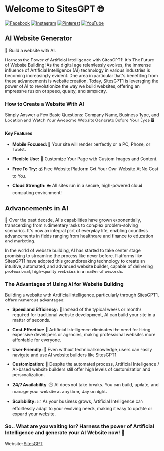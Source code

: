 # Welcome to SitesGPT 🌐

[![Facebook](https://img.shields.io/badge/Facebook-Like-blue?style=for-the-badge&logo=facebook)](https://www.facebook.com/SitesGPT/)
[![Instagram](https://img.shields.io/badge/Instagram-Follow-E4405F?style=for-the-badge&logo=instagram&logoColor=white)](https://www.instagram.com/sitesgpt/)
[![Pinterest](https://img.shields.io/badge/Pinterest-Follow-red?style=for-the-badge&logo=pinterest)](https://in.pinterest.com/SitesGPT/)
[![YouTube](https://img.shields.io/badge/YouTube-Subscribe-red?style=for-the-badge&logo=youtube)](https://www.youtube.com/@sitesgpt)

## AI Website Generator

🚀 Build a website with AI.

Harness the Power of Artificial Intelligence with SitesGPT1! It's The Future of Website Building!
As the digital age relentlessly evolves, the immense influence of Artificial Intelligence (AI) technology in various industries is becoming increasingly evident. One area in particular that's benefiting from these advancements is website creation. Today, SitesGPT1 is leveraging the power of AI to revolutionize the way we build websites, offering an impressive fusion of speed, quality, and simplicity.

### How to Create a Website With AI

Simply Answer a Few Basic Questions: Company Name, Business Type, and Location and Watch Your Awesome Website Generate Before Your Eyes 🖥️

#### Key Features

- **Mobile Focused:** 📱 Your site will render perfectly on a PC, Phone, or Tablet.
  
- **Flexible Use:** 💪 Customize Your Page with Custom Images and Content.
  
- **Free To Try:** 💰 Free Website Platform Get Your Own Website At No Cost to You.
  
- **Cloud Strength:** ☁️ All sites run in a secure, high-powered cloud computing environment!

## Advancements in AI

🧠 Over the past decade, AI's capabilities have grown exponentially, transcending from rudimentary tasks to complex problem-solving scenarios. It's now an integral part of everyday life, enabling countless advancements in fields ranging from healthcare and finance to education and marketing.

In the world of website building, AI has started to take center stage, promising to streamline the process like never before. Platforms like SitesGPT1 have adopted this groundbreaking technology to create an intuitive, automated, and advanced website builder, capable of delivering professional, high-quality websites in a matter of seconds.

### The Advantages of Using AI for Website Building

Building a website with Artificial Intelligence, particularly through SitesGPT1, offers numerous advantages:

- **Speed and Efficiency:** 🚀 Instead of the typical weeks or months required for traditional website development, AI can build your site in a matter of seconds.
  
- **Cost-Effective:** 💸 Artificial Intelligence eliminates the need for hiring expensive developers or agencies, making professional websites more affordable for everyone.
  
- **User-Friendly:** 🤖 Even without technical knowledge, users can easily navigate and use AI website builders like SitesGPT1.
  
- **Customization:** 🎨 Despite the automated process, Artificial Intelligence / AI-based website builders still offer high levels of customization and personalization.
  
- **24/7 Availability:** 🕒 AI does not take breaks. You can build, update, and manage your website at any time, day or night.
  
- **Scalability:** 📈 As your business grows, Artificial Intelligence can effortlessly adapt to your evolving needs, making it easy to update or expand your website.

### So.. What are you waiting for? Harness the power of Artificial Intelligence and generate your AI Website now! 🚀

Website: [SitesGPT](https://www.sitesgpt.com/)
